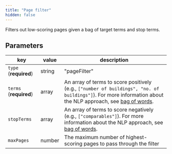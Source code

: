 ```yaml
---
title: "Page filter"
hidden: false
---
```




Filters out low-scoring pages given a bag of target terms and stop terms. 

Parameters
----


| key                    | value   | description                                                      |
| ---------------------- | ------ | ------------------------------------------------------------ |
| `type` (**required**)  | string | "pageFilter"                                                 |
| `terms` (**required**) | array  | An array of terms to score positively (e.g., `["number of buildings", "no. of buildings"]`). For more information about the NLP approach, see [bag of words](doc:bag-of-words). |
| `stopTerms`            | array  | An array of terms to score negatively (e.g., `["comparables"]`). For more information about the NLP approach, see [bag of words](doc:bag-of-words). |
| `maxPages`             | number | The maximum number of highest-scoring pages to pass through the filter |

 



